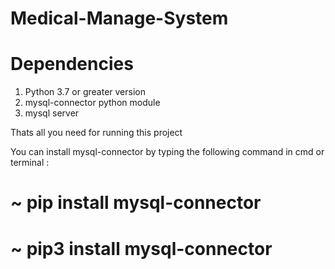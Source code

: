 # Medical-Manage-System

# Dependencies

1. Python 3.7 or greater version 
2. mysql-connector python module 
3. mysql server

Thats all you need for running this project

You can install mysql-connector by typing the following command in cmd or terminal :
  
#    ~ pip install mysql-connector
  
  
#    ~ pip3 install mysql-connector
